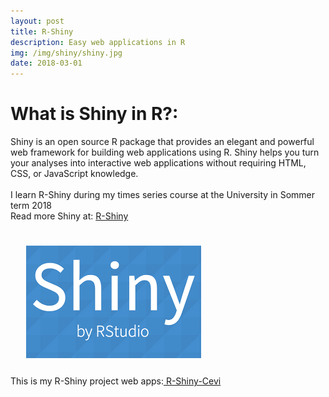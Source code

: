 ```yaml
---
layout: post
title: R-Shiny
description: Easy web applications in R
img: /img/shiny/shiny.jpg
date: 2018-03-01
---
```


# What is Shiny in R?:
Shiny is an open source R package that provides an elegant and powerful web framework for building web applications using R. Shiny helps you turn your analyses into interactive web applications without requiring HTML, CSS, or JavaScript knowledge.
<Br>
<Br>
I learn R-Shiny during my times series course at the University in Sommer term 2018
<Br>
Read more Shiny at: <a href="https://www.rstudio.com/products/shiny/"> R-Shiny</a>


<img class="col one right" src="/img/shiny/shinybyr.png" style="padding:25px">
<Br>
 This is my R-Shiny project web apps:<a href="https://itsmecevi.github.io/r-shiny-app/"> R-Shiny-Cevi</a>
